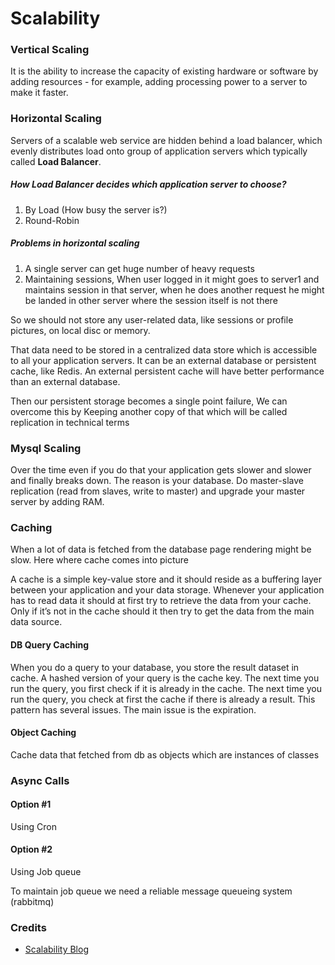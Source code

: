 # Scalability

### Vertical Scaling

It is the ability to increase the capacity of existing hardware or software by adding resources - for example, adding processing power to a server to make it faster.

### Horizontal Scaling

Servers of a scalable web service are hidden behind a load balancer, which evenly distributes load onto group of application servers which typically called **Load Balancer**.

##### How Load Balancer decides which application server to choose?

1. By Load (How busy the server is?)
2. Round-Robin

##### Problems in horizontal scaling
 
1. A single server can get huge number of heavy requests
2. Maintaining sessions, When user logged in it might goes to server1 and maintains session in that server, when he does another request he might be landed in other server where the session itself is not there

So we should not store any user-related data, like sessions or profile pictures, on local disc or memory.

That data need to be stored in a centralized data store which is accessible to all your application servers. It can be an external database or persistent cache, like Redis. An external persistent cache will have better performance than an external database.

Then our persistent storage becomes a single point failure, We can overcome this by Keeping another copy of that which will be called replication in technical terms

### Mysql Scaling

Over the time even if you do that your application gets slower and slower and finally breaks down. The reason is your database. Do master-slave replication \(read from slaves, write to master\) and upgrade your master server by adding RAM.

### Caching

When a lot of data is fetched from the database page rendering might be slow. Here where cache comes into picture

A cache is a simple key-value store and it should reside as a buffering layer between your application and your data storage. Whenever your application has to read data it should at first try to retrieve the data from your cache. Only if it’s not in the cache should it then try to get the data from the main data source.

#### DB Query Caching

When you do a query to your database, you store the result dataset in cache. A hashed version of your query is the cache key. The next time you run the query, you first check if it is already in the cache. The next time you run the query, you check at first the cache if there is already a result. This pattern has several issues. The main issue is the expiration.

#### Object Caching

Cache data that fetched from db as objects which are instances of classes

### Async Calls

#### Option \#1

Using Cron

#### Option \#2

Using Job queue

To maintain job queue we need a reliable message queueing system \(rabbitmq\)

### Credits

* [Scalability Blog](http://www.lecloud.net/tagged/scalability)

